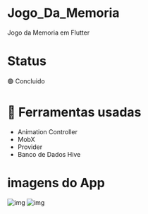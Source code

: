 # Jogo_Da_Memoria
 Jogo da Memoria em Flutter
 
# Status
 🟢 Concluido
 
 # 🔨 Ferramentas usadas
<ul>
	<li> Animation Controller </li>
 <li> MobX </li>
 <li> Provider </li>
 <li> Banco de Dados Hive</li>
</ul>

# imagens do App
![img](jogo_da_memoria/imgGithub/img1.png)
![img](jogo_da_memoria/imgGithub/img2.png)
